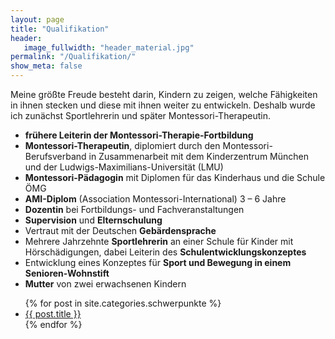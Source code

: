 ```yaml
---
layout: page
title: "Qualifikation"
header:
   image_fullwidth: "header_material.jpg"
permalink: "/Qualifikation/"
show_meta: false
---
```

Meine größte Freude besteht darin, Kindern zu zeigen, welche Fähigkeiten in ihnen stecken und diese mit ihnen weiter zu entwickeln. Deshalb wurde ich zunächst Sportlehrerin und später Montessori-Therapeutin.

<div class="row">
  <ul>
    <li><strong>frühere Leiterin der Montessori-Therapie-Fortbildung</strong></li>
    <li><strong>Montessori-Therapeutin</strong>, diplomiert durch den Montessori-Berufsverband in Zusammenarbeit mit dem Kinderzentrum München und der Ludwigs-Maximilians-Universität (LMU)   </li>
    <li><strong>Montessori-Pädagogin</strong> mit Diplomen für das Kinderhaus und die Schule ÖMG </li>
    <li><strong>AMI-Diplom</strong> (Association Montessori-International) 3 – 6 Jahre </li>
    <li><strong>Dozentin</strong> bei Fortbildungs- und Fachveranstaltungen</li>
    <li><strong>Supervision</strong> und <strong>Elternschulung</strong></li>
    <li>Vertraut mit der Deutschen <strong>Gebärdensprache</strong></li>
    <li>Mehrere Jahrzehnte <strong>Sportlehrerin</strong> an einer Schule für Kinder mit Hörschädigungen, dabei Leiterin des <strong>Schulentwicklungskonzeptes</strong></li>
	<li>Entwicklung eines Konzeptes für <strong>Sport und Bewegung in einem Senioren-Wohnstift</strong></li>
    <li><strong>Mutter</strong> von zwei erwachsenen Kindern</li>

  </ul>
</div>


<ul>
    {% for post in site.categories.schwerpunkte %}
    <li><a href="{{ site.url }}{{ post.url }}">{{ post.title }}</a></li>
    {% endfor %}
</ul>